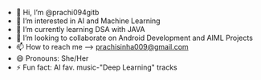 - 👋 Hi, I’m @prachi094gitb
- 👀 I’m interested in AI and Machine Learning
- 🌱 I’m currently learning DSA with JAVA
- 💞️ I’m looking to collaborate on Android Development and AIML Projects
- 📫 How to reach me --> prachisinha009@gmail.com
- 😄 Pronouns: She/Her
- ⚡ Fun fact: AI fav. music-"Deep Learning" tracks

<!---
prachi094gitb/prachi094gitb is a ✨ special ✨ repository because its `README.md` (this file) appears on your GitHub profile.
You can click the Preview link to take a look at your changes.
--->
